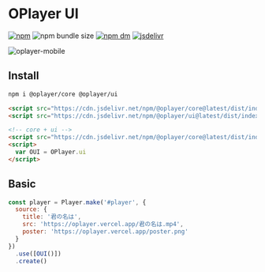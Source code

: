 # OPlayer UI

[![npm](https://img.shields.io/npm/v/@oplayer/ui?style=flat-square&label=@oplayer/ui)](https://www.npmjs.com/package/@oplayer/ui)
![npm bundle size](https://img.shields.io/bundlephobia/minzip/@oplayer/ui?style=flat-square)
[![npm dm](https://img.shields.io/npm/dm/@oplayer/ui?style=flat-square)](https://www.npmjs.com/package/@oplayer/ui)
[![jsdelivr](https://data.jsdelivr.com/v1/package/npm/@oplayer/ui/badge)](https://www.jsdelivr.com/package/npm/@oplayer/ui)

![oplayer-mobile](https://github.com/shiyiya/oplayer/raw/main/packages/ui/oplayer-ui-mobile.png)

## Install

```bash
npm i @oplayer/core @oplayer/ui
```

```html
<script src="https://cdn.jsdelivr.net/npm/@oplayer/core@latest/dist/index.min.js"></script>
<script src="https://cdn.jsdelivr.net/npm/@oplayer/ui@latest/dist/index.core.js"></script>

<!-- core + ui -->
<script src="https://cdn.jsdelivr.net/npm/@oplayer/core@latest/dist/index.ui.js"></script>
<script>
  var OUI = OPlayer.ui
</script>
```

## Basic

```js
const player = Player.make('#player', {
  source: {
    title: '君の名は',
    src: 'https://oplayer.vercel.app/君の名は.mp4',
    poster: 'https://oplayer.vercel.app/poster.png'
  }
})
  .use([OUI()])
  .create()
```
